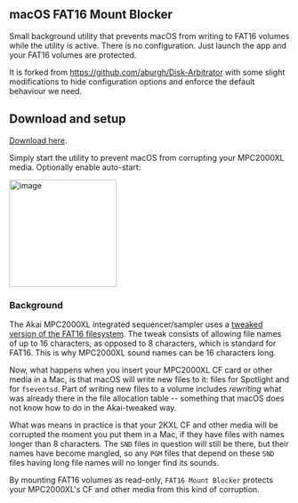## macOS FAT16 Mount Blocker

Small background utility that prevents macOS from writing to FAT16 volumes while the utility is active. There is no configuration. Just launch the app and your FAT16 volumes are protected.

It is forked from https://github.com/aburgh/Disk-Arbitrator with some slight modifications to hide configuration options and enforce the default behaviour we need.

## Download and setup

[Download here](https://github.com/izzyreal/macos-fat16-mount-blocker/releases/download/0.8/FAT16.Mount.Blocker-0.8.dmg).

Simply start the utility to prevent macOS from corrupting your MPC2000XL media. Optionally enable auto-start:

<img width="193" alt="image" src="https://user-images.githubusercontent.com/3707432/218299617-c5d9cc74-d00d-4d75-866b-33b68a2f6177.png">

### Background

The Akai MPC2000XL integrated sequencer/sampler uses a [tweaked version of the FAT16 filesystem](https://vmpcdocs.izmar.nl/vmpc_specific_settings.html#background). The tweak consists of allowing file names of up to 16 characters, as opposed to 8 characters, which is standard for FAT16. This is why MPC2000XL sound names can be 16 characters long.

Now, what happens when you insert your MPC2000XL CF card or other media in a Mac, is that macOS will write new files to it: files for Spotlight and for `fseventsd`. Part of writing new files to a volume includes _rewriting_ what was already there in the file allocation table -- something that macOS does not know how to do in the Akai-tweaked way.

What was means in practice is that your 2KXL CF and other media will be corrupted the moment you put them in a Mac, if they have files with names longer than 8 characters. The `SND` files in question will still be there, but their names have become mangled, so any `PGM` files that depend on these `SND` files having long file names will no longer find its sounds.

By mounting FAT16 volumes as read-only, `FAT16 Mount Blocker` protects your MPC2000XL's CF and other media from this kind of corruption.
